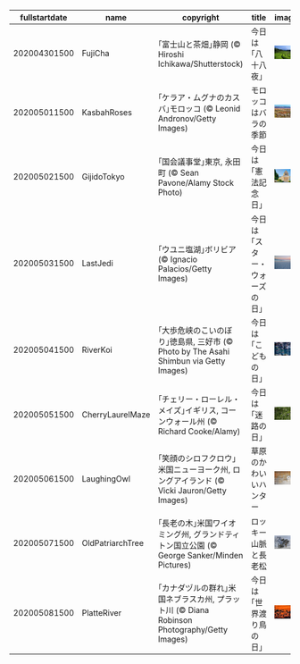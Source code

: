 |fullstartdate|name|copyright|title|image|
|--|--|--|--|--|
202004301500|FujiCha|｢富士山と茶畑｣静岡 (© Hiroshi Ichikawa/Shutterstock)|今日は｢八十八夜｣|![](/ja-JP/2020/05/202004301500FujiCha.jpg)|
202005011500|KasbahRoses|｢ケラア・ムグナのカスバ｣モロッコ (© Leonid Andronov/Getty Images)|モロッコはバラの季節|![](/ja-JP/2020/05/202005011500KasbahRoses.jpg)|
202005021500|GijidoTokyo|｢国会議事堂｣東京, 永田町 (© Sean Pavone/Alamy Stock Photo)|今日は｢憲法記念日｣|![](/ja-JP/2020/05/202005021500GijidoTokyo.jpg)|
202005031500|LastJedi|｢ウユニ塩湖｣ボリビア (© Ignacio Palacios/Getty Images)|今日は｢スター・ウォーズの日｣|![](/ja-JP/2020/05/202005031500LastJedi.jpg)|
202005041500|RiverKoi|｢大歩危峡のこいのぼり｣徳島県, 三好市 (© Photo by The Asahi Shimbun via Getty Images)|今日は｢こどもの日｣|![](/ja-JP/2020/05/202005041500RiverKoi.jpg)|
202005051500|CherryLaurelMaze|｢チェリー・ローレル・メイズ｣イギリス, コーンウォール州 (© Richard Cooke/Alamy)|今日は｢迷路の日｣|![](/ja-JP/2020/05/202005051500CherryLaurelMaze.jpg)|
202005061500|LaughingOwl|｢笑顔のシロフクロウ｣米国ニューヨーク州, ロングアイランド (© Vicki Jauron/Getty Images)|草原のかわいいハンター|![](/ja-JP/2020/05/202005061500LaughingOwl.jpg)|
202005071500|OldPatriarchTree|｢長老の木｣米国ワイオミング州, グランドティトン国立公園 (© George Sanker/Minden Pictures)|ロッキー山脈と長老松|![](/ja-JP/2020/05/202005071500OldPatriarchTree.jpg)|
202005081500|PlatteRiver|｢カナダヅルの群れ｣米国ネブラスカ州, プラット川 (© Diana Robinson Photography/Getty Images)|今日は｢世界渡り鳥の日｣|![](/ja-JP/2020/05/202005081500PlatteRiver.jpg)|
